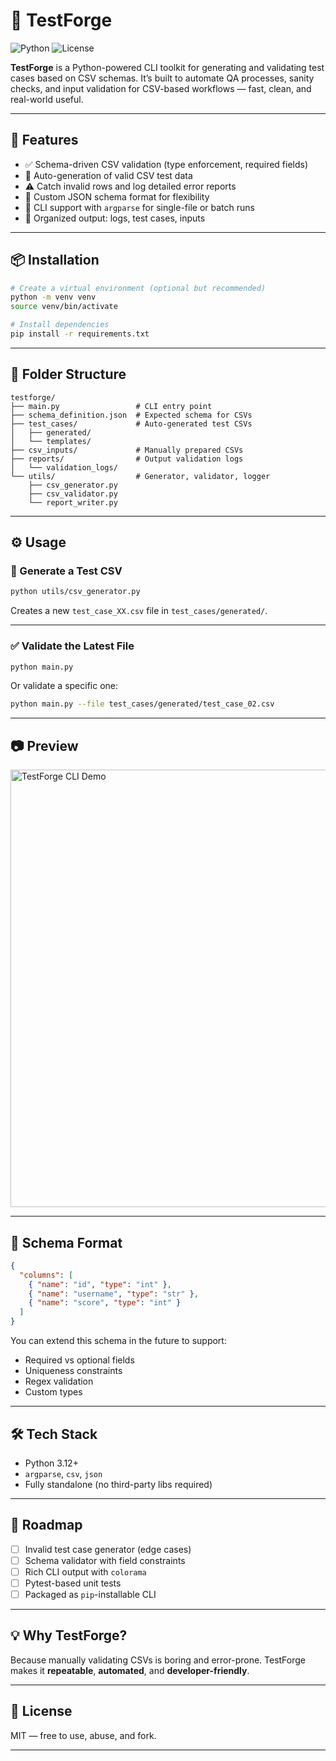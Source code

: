 # 🧪 TestForge

![Python](https://img.shields.io/badge/python-3.12+-blue)
![License](https://img.shields.io/badge/license-MIT-green)

**TestForge** is a Python-powered CLI toolkit for generating and validating test cases based on CSV schemas.
It’s built to automate QA processes, sanity checks, and input validation for CSV-based workflows — fast, clean, and real-world useful.

---

## 🚀 Features

* ✅ Schema-driven CSV validation (type enforcement, required fields)
* 🧬 Auto-generation of valid CSV test data
* ⚠️ Catch invalid rows and log detailed error reports
* 🧾 Custom JSON schema format for flexibility
* 🧪 CLI support with `argparse` for single-file or batch runs
* 📂 Organized output: logs, test cases, inputs

---

## 📦 Installation

```bash
# Create a virtual environment (optional but recommended)
python -m venv venv
source venv/bin/activate

# Install dependencies
pip install -r requirements.txt
```

---

## 📁 Folder Structure

```
testforge/
├── main.py                 # CLI entry point
├── schema_definition.json  # Expected schema for CSVs
├── test_cases/             # Auto-generated test CSVs
│   ├── generated/
│   └── templates/
├── csv_inputs/             # Manually prepared CSVs
├── reports/                # Output validation logs
│   └── validation_logs/
└── utils/                  # Generator, validator, logger
    ├── csv_generator.py
    ├── csv_validator.py
    └── report_writer.py
```

---

## ⚙️ Usage

### 🧪 Generate a Test CSV

```bash
python utils/csv_generator.py
```

Creates a new `test_case_XX.csv` file in `test_cases/generated/`.

---

### ✅ Validate the Latest File

```bash
python main.py
```

Or validate a specific one:

```bash
python main.py --file test_cases/generated/test_case_02.csv
```

---

## 📷 Preview

<img src="https://user-images.githubusercontent.com/your-id/testforge-demo.gif" width="700" alt="TestForge CLI Demo">

---

## 📄 Schema Format

```json
{
  "columns": [
    { "name": "id", "type": "int" },
    { "name": "username", "type": "str" },
    { "name": "score", "type": "int" }
  ]
}
```

You can extend this schema in the future to support:

* Required vs optional fields
* Uniqueness constraints
* Regex validation
* Custom types

---

## 🛠️ Tech Stack

* Python 3.12+
* `argparse`, `csv`, `json`
* Fully standalone (no third-party libs required)

---

## 📌 Roadmap

* [ ] Invalid test case generator (edge cases)
* [ ] Schema validator with field constraints
* [ ] Rich CLI output with `colorama`
* [ ] Pytest-based unit tests
* [ ] Packaged as `pip`-installable CLI

---

## 💡 Why TestForge?

Because manually validating CSVs is boring and error-prone.
TestForge makes it **repeatable**, **automated**, and **developer-friendly**.

---

## 📜 License

MIT — free to use, abuse, and fork.

---
